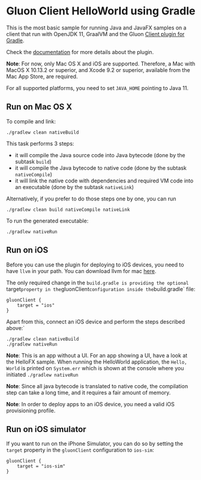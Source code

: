 # Gluon Client HelloWorld using Gradle

This is the most basic sample for running Java and JavaFX samples on a client that run with OpenJDK 11, GraalVM and the Gluon 
[Client plugin for Gradle](https://github.com/gluonhq/client-gradle-plugin/).

Check the [documentation](https://docs.gluonhq.com/client) for more details about the plugin.

**Note**: For now, only Mac OS X and iOS are supported. Therefore, a Mac with MacOS X 10.13.2 or superior, and Xcode 9.2 or superior, available from the Mac App Store, are required.

For all supported platforms, you need to set `JAVA_HOME` pointing to Java 11.

## Run on Mac OS X

To compile and link:

    ./gradlew clean nativeBuild
    
This task performs 3 steps: 

* it will compile the Java source code into Java bytecode (done by the subtask `build`)
* it will compile the Java bytecode to native code (done by the subtask `nativeCompile`)
* it will link the native code with dependencies and required VM code into an executable (done by the subtask `nativeLink`)

Alternatively, if you prefer to do those steps one by one, you can run

    ./gradlew clean build nativeCompile nativeLink

To run the generated executable:
    
    ./gradlew nativeRun

## Run on iOS

Before you can use the plugin for deploying to iOS devices, you need to have `llvm` in your path. You can download llvm for 
mac <a href="http://releases.llvm.org/6.0.0/clang+llvm-6.0.0-x86_64-apple-darwin.tar.xz">here</a>.

The only required change in the `build.gradle is providing the optional `target` property in the `gluonClient` configuration inside the `build.gradle` file:

```
gluonClient {
    target = "ios"
}
```

Apart from this, connect an iOS device and perform the steps described above:`

    ./gradlew clean nativeBuild
    ./gradlew nativeRun

**Note**: This is an app without a UI. For an app showing a UI, have a look at the HelloFX sample. When running the HelloWorld application, the `Hello, World` is printed on `System.err` which is shown at the console where you initiated `./gradlew nativeRun`

**Note**: Since all java bytecode is translated to native code, the compilation step can take a long time, and it requires a fair amount of memory.

**Note**: In order to deploy apps to an iOS device, you need a valid iOS provisioning profile.

## Run on iOS simulator

If you want to run on the iPhone Simulator, you can do so by setting the `target` property in the `gluonClient` configuration to `ios-sim`:
```
gluonClient {
    target = "ios-sim"
}
```